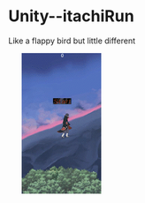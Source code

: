 # Unity--itachiRun
Like a flappy bird but little different <br>

<ul>
  
  <img src="https://github.com/Cangozler/Unity--itachiRun/blob/main/vids/Sh.gif" alt="gif" id="giff">
  </ul>
